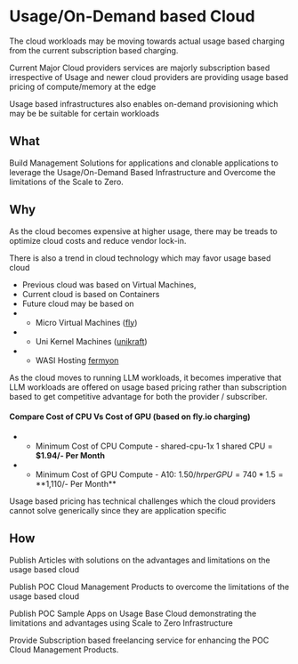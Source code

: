 # Usage/On-Demand based Cloud 

The cloud workloads may be moving towards actual usage based charging from the current subscription based charging.

Current Major Cloud providers services are majorly subscription based irrespective of Usage and newer cloud providers are providing usage based pricing of compute/memory at the edge

Usage based infrastructures also enables on-demand provisioning which may be be suitable for certain workloads

## What

Build Management Solutions for applications and clonable applications to leverage the Usage/On-Demand Based Infrastructure and Overcome the limitations of the Scale to Zero.

## Why

As the cloud becomes expensive at higher usage, there may be treads to optimize cloud costs and reduce vendor lock-in.

There is also a trend in cloud technology which may favor usage based cloud

* Previous cloud was based on Virtual Machines,
* Current cloud is based on Containers
* Future cloud may be based on 
* * Micro Virtual Machines ([fly](https://fly.io)</a>)
* * Uni Kernel Machines ([unikraft](https://unikraft.cloud/)</a>)
* * WASI Hosting [fermyon](https://www.fermyon.com/")

As the cloud moves to running LLM workloads, it becomes imperative that LLM workloads are offered on usage based pricing rather than subscription based to get competitive advantage for both the provider / subscriber.

#### Compare Cost of CPU Vs Cost of GPU (based on fly.io charging)

* *  Minimum Cost of CPU Compute - shared-cpu-1x	1 shared CPU =  **$1.94/- Per Month**
* *  Minimum Cost of GPU Compute - A10: $1.50/hr per GPU = 740 * 1.5 = **$1,110/- Per Month**
	
Usage based pricing has technical challenges which the cloud providers cannot solve generically since they are application specific

## How

Publish Articles with solutions on the advantages and limitations on the usage based cloud 

Publish POC Cloud Management Products to overcome the limitations of the usage based cloud

Publish POC Sample Apps on Usage Base Cloud demonstrating the limitations and advantages using Scale to Zero Infrastructure

Provide Subscription based freelancing service for enhancing the POC Cloud Management Products.


